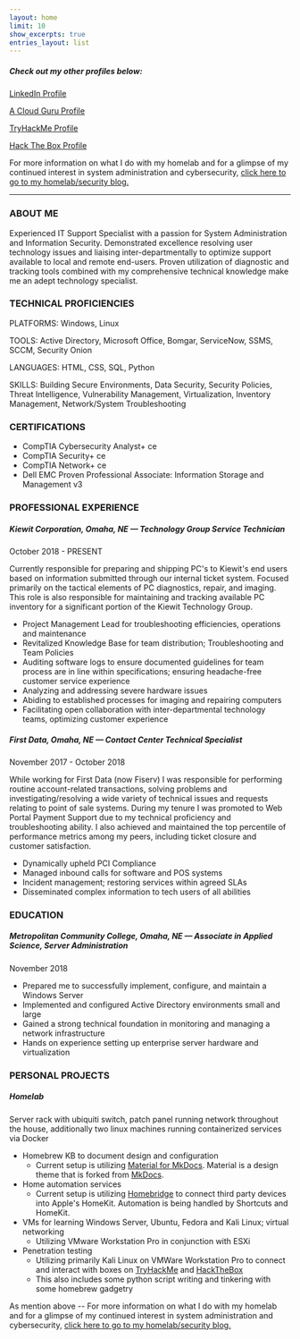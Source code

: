 ```yaml
---
layout: home
limit: 10
show_excerpts: true
entries_layout: list
---
```


##### Check out my other profiles below:

[LinkedIn Profile](https://www.linkedin.com/in/brandon-jimenez/)

[A Cloud Guru Profile](https://learn.acloud.guru/profile/brandon-jimenez1)

[TryHackMe Profile](https://tryhackme.com/p/darkplisken)

[Hack The Box Profile](https://www.hackthebox.eu/profile/394819)

<script src="https://tryhackme.com/badge/179064"></script>
<script src="https://www.hackthebox.eu/badge/394819"></script>


For more information on what I do with my homelab and for a glimpse of my continued interest in system administration and cybersecurity, [click here to go to my homelab/security blog.](https://blog.outerhaven.io/)

------------------------------------------------------------------------------------

### ABOUT ME

Experienced IT Support Specialist with a passion for System Administration and Information Security. Demonstrated excellence resolving user technology issues and liaising inter-departmentally to optimize support available to local and remote end-users. Proven utilization of diagnostic and tracking tools combined with my comprehensive technical knowledge make me an adept technology specialist.

### TECHNICAL PROFICIENCIES

PLATFORMS: Windows, Linux

TOOLS:  Active Directory, Microsoft Office, Bomgar, ServiceNow, SSMS, SCCM, Security Onion

LANGUAGES: HTML, CSS, SQL, Python

SKILLS: Building Secure Environments, Data Security, Security Policies, Threat Intelligence, Vulnerability Management, Virtualization, Inventory Management, Network/System Troubleshooting

### CERTIFICATIONS

- CompTIA Cybersecurity Analyst+ ce
- CompTIA Security+ ce 
- CompTIA Network+ ce 
- Dell EMC Proven Professional Associate: Information Storage and Management v3

### PROFESSIONAL EXPERIENCE

##### Kiewit Corporation, Omaha, NE — Technology Group Service Technician
October 2018 - PRESENT

Currently responsible for preparing and shipping PC's to Kiewit's end users based on information submitted through our internal ticket system. Focused primarily on the tactical elements of PC diagnostics, repair, and imaging. This role is also responsible for maintaining and tracking available PC inventory for a significant portion of the Kiewit Technology Group.
- Project Management Lead for troubleshooting efficiencies, operations and maintenance
- Revitalized Knowledge Base for team distribution; Troubleshooting and Team Policies
- Auditing software logs to ensure documented guidelines for team process are in line within specifications; ensuring headache-free customer service experience
- Analyzing and addressing severe hardware issues
- Abiding to established processes for imaging and repairing computers
- Facilitating open collaboration with inter-departmental technology teams, optimizing customer experience

##### First Data, Omaha, NE — Contact Center Technical Specialist
November 2017 - October 2018

While working for First Data (now Fiserv) I was responsible for performing routine account-related transactions, solving problems and investigating/resolving a wide variety of technical issues and requests relating to point of sale systems. During my tenure I was promoted to Web Portal Payment Support due to my technical proficiency and troubleshooting ability. I also achieved and maintained the top percentile of performance metrics among my peers, including ticket closure and customer satisfaction.
- Dynamically upheld PCI Compliance
- Managed inbound calls for software and POS systems
- Incident management; restoring services within agreed SLAs
- Disseminated complex information to tech users of all abilities

### EDUCATION

##### Metropolitan Community College, Omaha, NE — Associate in Applied Science, Server Administration 
November 2018

- Prepared me to successfully implement, configure, and maintain a Windows Server
- Implemented and configured Active Directory environments small and large
- Gained a strong technical foundation in monitoring and managing a network infrastructure
- Hands on experience setting up enterprise server hardware and virtualization

### PERSONAL PROJECTS
##### Homelab

Server rack with ubiquiti switch, patch panel running network throughout the house, additionally two linux machines running containerized services via Docker
- Homebrew KB to document design and configuration
  - Current setup is utilizing [Material for MkDocs](https://github.com/squidfunk/mkdocs-material). Material is a design theme that is forked from [MkDocs](https://www.mkdocs.org/).
- Home automation services
  - Current setup is utilizing [Homebridge](https://homebridge.io/) to connect third party devices into Apple's HomeKit. Automation is being handled by Shortcuts and HomeKit. 
- VMs for learning Windows Server, Ubuntu, Fedora and Kali Linux; virtual networking
  - Utilizing VMware Workstation Pro in conjunction with ESXi
- Penetration testing
  - Utilizing primarily Kali Linux on VMWare Workstation Pro to connect and interact with boxes on [TryHackMe](https://tryhackme.com/) and [HackTheBox](https://www.hackthebox.eu/)
  - This also includes some python script writing and tinkering with some homebrew gadgetry 

As mention above -- For more information on what I do with my homelab and for a glimpse of my continued interest in system administration and cybersecurity, [click here to go to my homelab/security blog.](https://blog.outerhaven.io/)
